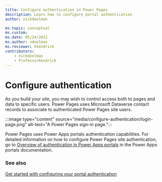 ```yaml
---
title: Configure authentication in Power Pages
description: Learn how to configure portal authentication
author: nickdoelman

ms.topic: conceptual
ms.custom: 
ms.date: 05/24/2022
ms.author: ndoelman
ms.reviewer: kkendrick
contributors:
    - nickdoelman
    - ProfessorKendrick
---
```


# Configure authentication



As you build your site, you may wish to control access both to pages and data to specific users. Power Pages uses Microsoft Dataverse contact records to associate to authenticated Power Pages site users.

:::image type="content" source="media/configure-authentication/login-page.png" alt-text="A Power Pages sign-in page.":::

Power Pages uses Power Apps portals authentication capabilities. For detailed information on how to configure Power Pages site authentication, go to [Overview of authentication in Power Apps portals](/powerapps/maker/portals/configure/configure-portal-authentication) in the Power Apps portals documentation.

### See also

[Get started with configuring your portal authentication](/power-apps/maker/portals/configure/use-simplified-authentication-configuration)
